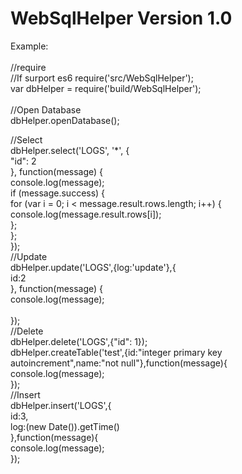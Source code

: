 WebSqlHelper Version 1.0
==== 
Example:<br>  
//require<br>
//If surport es6 require('src/WebSqlHelper');<br>
var dbHelper = require('build/WebSqlHelper');<br>  
//Open Database<br>
dbHelper.openDatabase();<br>
	 
//Select <br>
dbHelper.select('LOGS', '*', {<br>
		"id": 2<br>
	}, function(message) {<br>
		console.log(message);<br>
		if (message.success) {<br>
			for (var i = 0; i < message.result.rows.length; i++) {<br>
				console.log(message.result.rows[i]);<br>
			};<br>
		};<br>
});<br>
//Update<br>
dbHelper.update('LOGS',{log:'update'},{<br>
		id:2<br>
	}, function(message) {<br>
		console.log(message);	<br>	 
});<br>
//Delete<br>
dbHelper.delete('LOGS',{"id": 1});<br>
	dbHelper.createTable('test',{id:"integer primary key autoincrement",name:"not null"},function(message){<br>
		 console.log(message);<br>
});<br>
//Insert<br>
dbHelper.insert('LOGS',{<br>
		id:3,<br>
		log:(new Date()).getTime()<br>
	},function(message){<br>
		console.log(message);<br>
});<br>